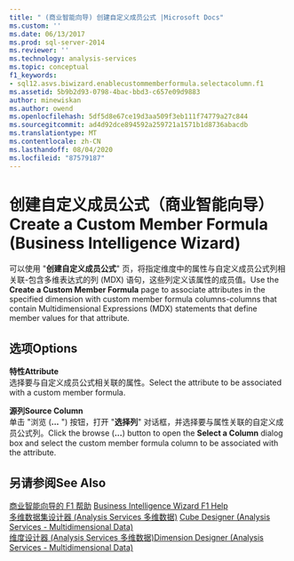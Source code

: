 ```yaml
---
title: " (商业智能向导) 创建自定义成员公式 |Microsoft Docs"
ms.custom: ''
ms.date: 06/13/2017
ms.prod: sql-server-2014
ms.reviewer: ''
ms.technology: analysis-services
ms.topic: conceptual
f1_keywords:
- sql12.asvs.biwizard.enablecustommemberformula.selectacolumn.f1
ms.assetid: 5b9b2d93-0798-4bac-bbd3-c657e09d9883
author: minewiskan
ms.author: owend
ms.openlocfilehash: 5df5d8e67ce19d3aa509f3eb111f74779a27c844
ms.sourcegitcommit: ad4d92dce894592a259721a1571b1d8736abacdb
ms.translationtype: MT
ms.contentlocale: zh-CN
ms.lasthandoff: 08/04/2020
ms.locfileid: "87579187"
---
```

# <a name="create-a-custom-member-formula-business-intelligence-wizard"></a><span data-ttu-id="4e74b-102">创建自定义成员公式（商业智能向导）</span><span class="sxs-lookup"><span data-stu-id="4e74b-102">Create a Custom Member Formula (Business Intelligence Wizard)</span></span>
  <span data-ttu-id="4e74b-103">可以使用 "**创建自定义成员公式**" 页，将指定维度中的属性与自定义成员公式列相关联-包含多维表达式的列 (MDX) 语句，这些列定义该属性的成员值。</span><span class="sxs-lookup"><span data-stu-id="4e74b-103">Use the **Create a Custom Member Formula** page to associate attributes in the specified dimension with custom member formula columns-columns that contain Multidimensional Expressions (MDX) statements that define member values for that attribute.</span></span>  
  
## <a name="options"></a><span data-ttu-id="4e74b-104">选项</span><span class="sxs-lookup"><span data-stu-id="4e74b-104">Options</span></span>  
 <span data-ttu-id="4e74b-105">**特性**</span><span class="sxs-lookup"><span data-stu-id="4e74b-105">**Attribute**</span></span>  
 <span data-ttu-id="4e74b-106">选择要与自定义成员公式相关联的属性。</span><span class="sxs-lookup"><span data-stu-id="4e74b-106">Select the attribute to be associated with a custom member formula.</span></span>  
  
 <span data-ttu-id="4e74b-107">**源列**</span><span class="sxs-lookup"><span data-stu-id="4e74b-107">**Source Column**</span></span>  
 <span data-ttu-id="4e74b-108">单击 "浏览 (**...** ") 按钮，打开 "**选择列**" 对话框，并选择要与属性关联的自定义成员公式列。</span><span class="sxs-lookup"><span data-stu-id="4e74b-108">Click the browse (**...**) button to open the **Select a Column** dialog box and select the custom member formula column to be associated with the attribute.</span></span>  
  
## <a name="see-also"></a><span data-ttu-id="4e74b-109">另请参阅</span><span class="sxs-lookup"><span data-stu-id="4e74b-109">See Also</span></span>  
 <span data-ttu-id="4e74b-110">[商业智能向导的 F1 帮助](business-intelligence-wizard-f1-help.md) </span><span class="sxs-lookup"><span data-stu-id="4e74b-110">[Business Intelligence Wizard F1 Help](business-intelligence-wizard-f1-help.md) </span></span>  
 <span data-ttu-id="4e74b-111">[多维数据集设计器 &#40;Analysis Services 多维数据&#41;](cube-designer-analysis-services-multidimensional-data.md) </span><span class="sxs-lookup"><span data-stu-id="4e74b-111">[Cube Designer &#40;Analysis Services - Multidimensional Data&#41;](cube-designer-analysis-services-multidimensional-data.md) </span></span>  
 [<span data-ttu-id="4e74b-112">维度设计器 &#40;Analysis Services 多维数据&#41;</span><span class="sxs-lookup"><span data-stu-id="4e74b-112">Dimension Designer &#40;Analysis Services - Multidimensional Data&#41;</span></span>](dimension-designer-analysis-services-multidimensional-data.md)  
  
  
